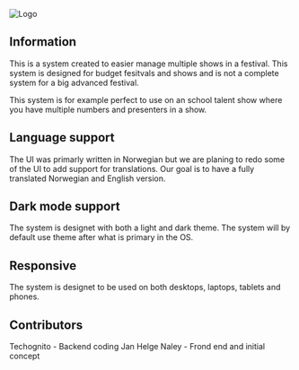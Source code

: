 ![Logo](logo.png)

## Information
This is a system created to easier manage multiple shows in a festival. This system is designed for budget fesitvals and shows and is not a complete system for a big advanced festival.

This system is for example perfect to use on an school talent show where you have multiple numbers and presenters in a show.

## Language support
The UI was primarly written in Norwegian but we are planing to redo some of the UI to add support for translations. Our goal is to have a fully translated Norwegian and English version.

## Dark mode support
The system is designet with both a light and dark theme. The system will by default use theme after what is primary in the OS.

## Responsive
The system is designet to be used on both desktops, laptops, tablets and phones.


## Contributors
Techognito - Backend coding
Jan Helge Naley - Frond end and initial concept
## 
